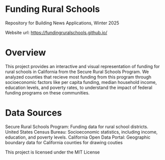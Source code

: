 # Funding Rural Schools
Repository for Building News Applications, Winter 2025

Website url: https://fundingruralschools.github.io/

# Overview

This project provides an interactive and visual representation of funding for rural schools in California from the Secure Rural Schools Program. We analyzed counties that recieve most funding from this program through socioeconomic factors like per capita funding, median household income, education levels, and poverty rates, to understand the impact of federal funding programs on these communities.

# Data Sources

Secure Rural Schools Program: Funding data for rural school districts.
United States Census Bureau: Socioeconomic statistics, including income, education, and poverty levels.
California Open Data Portal: Geographic boundary data for California counties for drawing couties

This project is licensed under the MIT License
